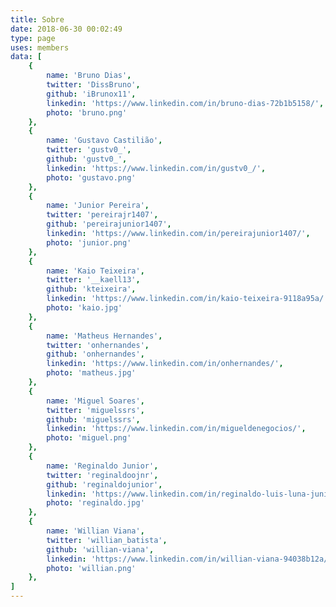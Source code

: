 ```yaml
---
title: Sobre
date: 2018-06-30 00:02:49
type: page
uses: members
data: [
    {
        name: 'Bruno Dias',
        twitter: 'DissBruno',
        github: 'iBrunox11',
        linkedin: 'https://www.linkedin.com/in/bruno-dias-72b1b5158/',
        photo: 'bruno.png'
    },
    {
        name: 'Gustavo Castilião',
        twitter: 'gustv0_',
        github: 'gustv0_',
        linkedin: 'https://www.linkedin.com/in/gustv0_/',
        photo: 'gustavo.png'
    },
    {
        name: 'Junior Pereira',
        twitter: 'pereirajr1407',
        github: 'pereirajunior1407',
        linkedin: 'https://www.linkedin.com/in/pereirajunior1407/',
        photo: 'junior.png'
    },
    {
        name: 'Kaio Teixeira',
        twitter: '__kaell13',
        github: 'kteixeira',
        linkedin: 'https://www.linkedin.com/in/kaio-teixeira-9118a95a/',
        photo: 'kaio.jpg'
    },
    {
        name: 'Matheus Hernandes',
        twitter: 'onhernandes',
        github: 'onhernandes',
        linkedin: 'https://www.linkedin.com/in/onhernandes/',
        photo: 'matheus.jpg'
    },
    {
        name: 'Miguel Soares',
        twitter: 'miguelssrs',
        github: 'miguelssrs',
        linkedin: 'https://www.linkedin.com/in/migueldenegocios/',
        photo: 'miguel.png'
    },
    {
        name: 'Reginaldo Junior',
        twitter: 'reginaldoojnr',
        github: 'reginaldojunior',
        linkedin: 'https://www.linkedin.com/in/reginaldo-luis-luna-junior-b26b4b79/',
        photo: 'reginaldo.jpg'
    },
    {
        name: 'Willian Viana',
        twitter: 'willian_batista',
        github: 'willian-viana',
        linkedin: 'https://www.linkedin.com/in/willian-viana-94038b12a/',
        photo: 'willian.png'
    },
]
---
```

